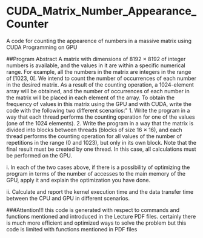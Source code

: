 # CUDA_Matrix_Number_Appearance_Counter
A code for counting the appearence of numbers in a massive matrix using CUDA Programming on GPU

##Program Abstract
A matrix with dimensions of 8192 × 8192 of integer numbers is available, and the values in it are within a specific numerical range. For example, all the numbers in the matrix are integers in the range of [1023, 0[. We intend to count the number of occurrences of each number in the desired matrix. As a result of the counting operation, a 1024-element array will be obtained, and the number of occurrences of each number in the matrix will be placed in each element of the array. To obtain the frequency of values ​​in this matrix using the GPU and with CUDA, write the code with the following two different scenarios:"
	1. Write the program in a way that each thread performs the counting 	operation for one of the values (one of the 1024 elements).
	2. Write the program in a way that the matrix is divided into blocks 	between threads (blocks of size 16 × 16), and each thread performs the 	counting operation for all values of the number of repetitions in the 	range (0 and 1023), but only in its own block. Note that the final 	result must be created by one thread. In this case, all calculations 	must be performed on the GPU.

i. In each of the two cases above, if there is a possibility of optimizing the program in terms of the number of accesses to the main memory of the GPU, apply it and explain the optimization you have done.

ii. Calculate and report the kernel execution time and the data transfer time between the CPU and GPU in different scenarios.

###Attention!!!
this code is generated with respect to commands and functions mentioned and introduced in the Lecture PDF files.
certainly there is much more efficient and optimized ways to solve the problem but this code is limited with functions mentioned in PDF files





